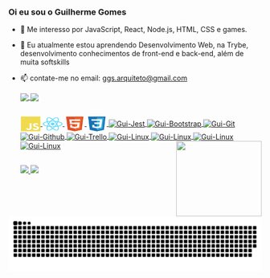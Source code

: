 ### Oi eu sou o Guilherme Gomes
- 👀 Me interesso por JavaScript, React, Node.js, HTML, CSS e games.
- 🌱 Eu atualmente estou aprendendo Desenvolvimento Web, na Trybe, desenvolvimento conhecimentos de front-end e back-end, além de muita softskills
- 📫 contate-me no email: ggs.arquiteto@gmail.com

	<div style="display: inline-block">
		<a href="https://github.com/Guiogomes">
		<img align="center" height="188em" src="https://github-readme-stats.vercel.app/api?username=Guiogomes&include_all_commits=true&count_private=true&show_icons=true&theme=tokyonight"/>
		<img align="center" height="188em" src="https://github-readme-stats.vercel.app/api/top-langs/?username=Guiogomes&layout=compact&count_private=true&show_icons=true&theme=tokyonight"/>
	</div>
	
	##
			
	<div>
		<img align="center" alt="Gui-Js" height="30" width="40" src="https://raw.githubusercontent.com/devicons/devicon/master/icons/javascript/javascript-plain.svg" style="max-width:100%;">
		<img align="center" alt="Gui-React" height="30" width="40" src="https://raw.githubusercontent.com/devicons/devicon/master/icons/react/react-original.svg" style="max-width:100%;">
		<img align="center" alt="Gui-HTML" height="30" width="40" src="https://raw.githubusercontent.com/devicons/devicon/master/icons/html5/html5-original.svg" style="max-width:100%;">
		<img align="center" alt="Gui-CSS" height="30" width="40" src="https://raw.githubusercontent.com/devicons/devicon/master/icons/css3/css3-original.svg" style="max-width:100%;">
		<img align="center" alt="Gui-Jest" height="30" width="40" src="https://cdn.jsdelivr.net/gh/devicons/devicon/icons/jest/jest-plain.svg" style="max-width:100%;"/>
		<img align="center" alt="Gui-Bootstrap" height="30" width="40" src="https://cdn.jsdelivr.net/gh/devicons/devicon/icons/bootstrap/bootstrap-original.svg" style="max-width:100%;"/>
		<img align="center" alt="Gui-Git" height="30" width="40" src="https://cdn.jsdelivr.net/gh/devicons/devicon/icons/git/git-original.svg" style="max-width:100%;"/>
		<img align="center" alt="Gui-Github" height="30" width="40" src="https://cdn.jsdelivr.net/gh/devicons/devicon/icons/github/github-original.svg" style="max-width:100%;"/>
		<img align="center" alt="Gui-Trello" height="30" width="40" src="https://cdn.jsdelivr.net/gh/devicons/devicon/icons/trello/trello-plain.svg" style="max-width:100%;"/>
		<img  align="center" alt="Gui-Linux" height="30" width="40" src="https://cdn.jsdelivr.net/gh/devicons/devicon/icons/linux/linux-original.svg" style="max-width:100%;"/>
		<img  align="center" alt="Gui-Linux" height="80" width="90" src="https://cdn.jsdelivr.net/gh/devicons/devicon/icons/nodejs/nodejs-original-wordmark.svg" style="max-width:100%;"/>
		<img  align="center" alt="Gui-Linux" height="80" width="90" src="https://cdn.jsdelivr.net/gh/devicons/devicon/icons/sequelize/sequelize-original-wordmark.svg" style="max-width:100%;"/>
		<img  align="center" alt="Gui-Linux" height="80" width="90" src="https://cdn.jsdelivr.net/gh/devicons/devicon/icons/mysql/mysql-original-wordmark.svg" style="max-width:100%;"/>
		<img align="right" height="150" width="170" src="https://64.media.tumblr.com/tumblr_mdta50e8IX1rlbw7io1_500.gifv"/>
	</div>
	
	##
	
	<div>
		<a href="https://www.linkedin.com/in/guilhermegomesdasilva/">
			<img src="https://camo.githubusercontent.com/c00f87aeebbec37f3ee0857cc4c20b21fefde8a96caf4744383ebfe44a47fe3f/68747470733a2f2f696d672e736869656c64732e696f2f62616467652f2d4c696e6b6564496e2d2532333030373742353f7374796c653d666f722d7468652d6261646765266c6f676f3d6c696e6b6564696e266c6f676f436f6c6f723d7768697465" data-canonical-src="https://img.shields.io/badge/-LinkedIn-%230077B5?style=for-the-badge&amp;logo=linkedin&amp;logoColor=white" style="max-width:100%;">
		</a>
		<a href="https://www.instagram.com/gui22/" rel="nofollow">
			<img src="https://camo.githubusercontent.com/acaa286597b43c96dc02b69b90de15a65c52063e31835b763a061cc815f64bac/68747470733a2f2f696d672e736869656c64732e696f2f62616467652f2d496e7374616772616d2d2532334534343035463f7374796c653d666f722d7468652d6261646765266c6f676f3d696e7374616772616d266c6f676f436f6c6f723d7768697465" data-canonical-src="https://img.shields.io/badge/-Instagram-%23E4405F?style=for-the-badge&amp;logo=instagram&amp;logoColor=white" style="max-width:100%;">
		</a>
		
	</div>
![Snake animation](https://github.com/Guiogomes/Guiogomes/blob/output/github-contribution-grid-snake.svg)
	
